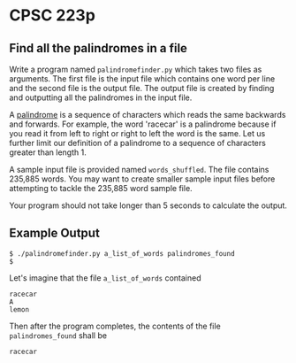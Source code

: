 # CPSC 223p
##  Find all the palindromes in a file


Write a program named `palindromefinder.py` which takes two files as arguments. The first file is the input file which contains one word per line and the second file is the output file. The output file is created by finding and outputting all the palindromes in the input file.

A [palindrome](https://en.wikipedia.org/wiki/Palindrome) is a sequence of characters which reads the same backwards and forwards. For example, the word 'racecar' is a palindrome because if you read it from left to right or right to left the word is the same. Let us further limit our definition of a palindrome to a sequence of characters greater than length 1.

A sample input file is provided named `words_shuffled`. The file contains 235,885 words. You may want to create smaller sample input files before attempting to tackle the 235,885 word sample file.

Your program should not take longer than 5 seconds to calculate the output.


## Example Output
```
$ ./palindromefinder.py a_list_of_words palindromes_found
$
```

Let's imagine that the file `a_list_of_words` contained
```
racecar
A
lemon
```

Then after the program completes, the contents of the file `palindromes_found` shall be
```
racecar
```
